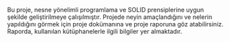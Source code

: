 Bu proje, nesne yönelimli programlama ve SOLID prensiplerine uygun şekilde geliştirilmeye çalışılmıştır. Projede neyin amaçlandığını ve nelerin yapıldığını görmek için proje dokümanına ve proje raporuna göz atabilirsiniz. Raporda, kullanılan kütüphanelerle ilgili bilgiler yer almaktadır.
